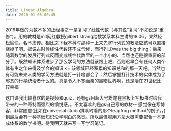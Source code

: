 ```yaml
---
title: Linear Algebra
date: 2020-01-05 00:45
---
```


2019年做的为数不多的正经事之一是复习了线性代数（与其说“复习”不如说是“重修”）。用的教材是mit网红教授gilbert strang给数学系本科生讲的18.06。果然轻松愉快，名不虚传。相比之下我本科时那种一上来先塞行列式的教法应该可以直接烧掉了吧。据说古时候线性代数还不成气候，而行列式was the big thing；后来随着数学的发展行列式反而变成线性代数里的一个小小的、当然也还是很重要的部分了。既然知识体系进步了那么学习的方法就该跟上吧，否则迟早会有任何人类个体有生之年来得及学会的知识 <= 该领域已经积累的知识总和的那一天吧。当然也有可能未来人类的学习方法就是打一针啥都会了；然后掌握打针技术的实体成为了邪恶的行星统治者什么的。真是令人不寒而栗的黑暗世界啊，还是活在21世纪比较幸福

这门课我比较喜欢的是视频和quiz，还有gs用超大号粉笔在黑板上写板书时给我带来的一种奇特而强烈的愉悦感。。不太喜欢的是gs自己写的教材-- 感觉像在写博客，非常随意(比如在universal studio排队时看的那个leapfrog method的例子。。) 到最后会有一种基础知识没学明白的感觉。所以最佳服用方法大概需要配合一本更成体系的数学书吧。待我明天就来写一写学习笔记。




